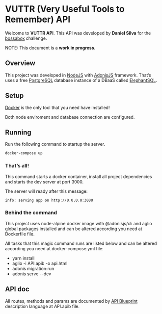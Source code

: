 # VUTTR (Very Useful Tools to Remember) API

Welcome to **VUTTR API**. This API was developed by **Daniel Silva** for the [bossabox](http://bossabox.com) challenge.

NOTE: This document is a **work in progress**.

## Overview

This project was developed in [NodeJS](https://nodejs.org/en/) with [AdonisJS](https://adonisjs.com) framework. That’s uses a free [PostgreSQL](https://postgresql.org) database instance of a DBaaS called [ElephantSQL](https://elephantsql.com).

## Setup

[Docker](https://docker.com) is the only tool that you need have installed!

Both node enviroment and database connection are configured.

## Running

Run the following command to startup the server.

```bash
docker-compose up
```

### That’s all!

This command starts a docker container, install all project dependencies and starts the dev server at port 3000.

The server will ready after this message:

```bash
info: serving app on http://0.0.0.0:3000
```

### Behind the command

This project uses node-alpine docker image with @adonisjs/cli and aglio global packages installed and can be altered according you need at Dockerfile file.

All tasks that this magic command runs are listed below and can be altered according you need at docker-compose.yml file:

- yarn install
- aglio -i API.apib -o api.html
- adonis migration:run
- adonis serve --dev

## API doc

All routes, methods and params are documented by [API Blueprint](https://apiblueprint.org) description language at API.apib file.